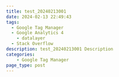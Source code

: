 ```yaml
---
title: test_20240213001
date: 2024-02-13 22:49:43
tags: 
  - Google Tag Manager
  - Google Analytics 4
	- datalayer
  - Stack Overflow
description: test_20240213001 Description
categories: 
	- Google Tag Manager
page_type: post
---
```

